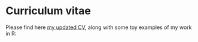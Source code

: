 # Curriculum vitae

Please find here [my updated CV](https://github.com/dlgoebel/cv/blob/main/20220228_David_Goebel_CV.pdf), along with some toy examples of my work in R:
